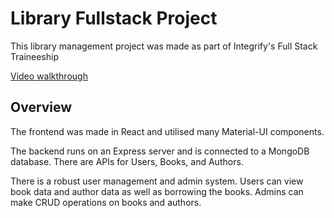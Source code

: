 # Library Fullstack Project

This library management project was made as part of Integrify's Full Stack Traineeship

[Video walkthrough](https://www.youtube.com/watch?v=aZK_d9Kkwo4)

## Overview

The frontend was made in React and utilised many Material-UI components.

The backend runs on an Express server and is connected to a MongoDB database. There are APIs for Users, Books, and Authors.

There is a robust user management and admin system. Users can view book data and author data as well as borrowing the books. Admins can make CRUD operations on books and authors.
